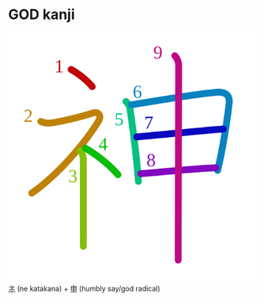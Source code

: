 # GOD kanji
![795e](../kanji-colorize/795e.svg)
[ネ](ネ.md) (ne katakana) + [申](申.md) (humbly say/god radical) 